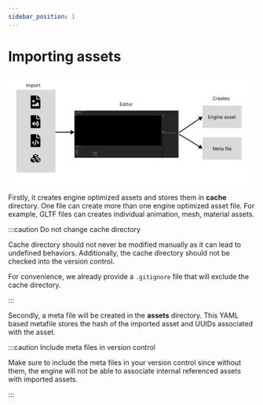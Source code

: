 ```yaml
---
sidebar_position: 1
---
```


# Importing assets

![Asset pipeline](./img/asset-pipeline.png)

Firstly, it creates engine optimized assets and stores them in **cache** directory. One file can create more than one engine optimized asset file. For example, GLTF files can creates individual animation, mesh, material assets.

:::caution Do not change cache directory

Cache directory should not never be modified manually as it can lead to undefined behaviors. Additionally, the cache directory should not be checked into the version control.

For convenience, we already provide a `.gitignore` file that will exclude the cache directory.

:::

Secondly, a meta file will be created in the **assets** directory. This YAML based metafile stores the hash of the imported asset and UUIDs associated with the asset.

:::caution Include meta files in version control

Make sure to include the meta files in your version control since without them, the engine will not be able to associate internal referenced assets with imported assets.

:::
